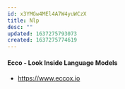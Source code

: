 ```yaml
---
id: x3YMGw4MEl4A7W4yuWCzX
title: Nlp
desc: ""
updated: 1637275793073
created: 1637275774619
---
```


#### Ecco - Look Inside Language Models

- https://www.eccox.io
